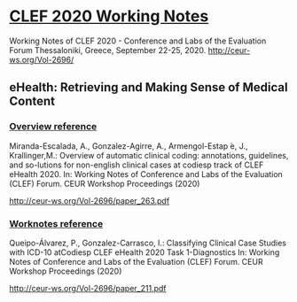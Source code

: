 # [CLEF 2020 Working Notes](http://ceur-ws.org/Vol-2696/)
Working Notes of CLEF 2020 - Conference and Labs of the Evaluation Forum
Thessaloniki, Greece, September 22-25, 2020. http://ceur-ws.org/Vol-2696/

## eHealth: Retrieving and Making Sense of Medical Content

### [Overview reference](http://ceur-ws.org/Vol-2696/paper_263.pdf)
Miranda-Escalada, A., Gonzalez-Agirre, A., Armengol-Estap ́e, J., Krallinger,M.: Overview of automatic clinical coding: annotations, guidelines, and so-lutions for non-english clinical cases at codiesp track of CLEF eHealth 2020. In: Working Notes of Conference and Labs of the Evaluation (CLEF) Forum. CEUR Workshop Proceedings (2020) 

http://ceur-ws.org/Vol-2696/paper_263.pdf



### [Worknotes reference](http://ceur-ws.org/Vol-2696/paper_211.pdf)
Queipo-Álvarez, P., Gonzalez-Carrasco, I.: Classifying Clinical Case Studies with ICD-10 atCodiesp CLEF eHealth 2020 Task 1-Diagnostics In: Working Notes of Conference and Labs of the Evaluation (CLEF) Forum. CEUR Workshop Proceedings (2020) 
 
http://ceur-ws.org/Vol-2696/paper_211.pdf
